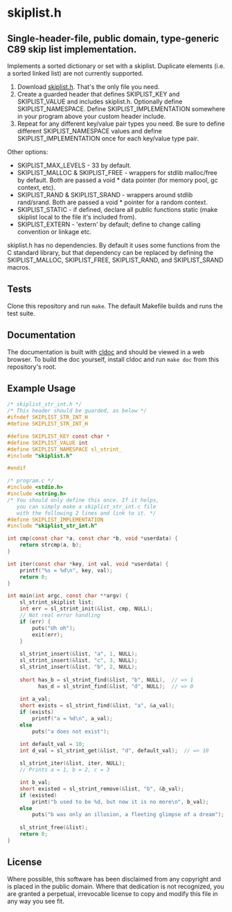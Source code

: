 skiplist.h
==========

Single-header-file, public domain, type-generic C89 skip list implementation.
-----------------------------------------------------------------------------

Implements a sorted dictionary or set with a skiplist. Duplicate elements (i.e.
a sorted linked list) are not currently supported.

1. Download [skiplist.h](https://raw.githubusercontent.com/alpha123/skiplist.h/master/skiplist.h).
   That's the only file you need.
2. Create a guarded header that defines SKIPLIST_KEY and SKIPLIST_VALUE
   and includes skiplist.h. Optionally define SKIPLIST_NAMESPACE.
   Define SKIPLIST_IMPLEMENTATION somewhere in your program above
   your custom header include.
3. Repeat for any different key/value pair types you need. Be sure to
   define different SKIPLIST_NAMESPACE values and define SKIPLIST_IMPLEMENTATION
   once for each key/value type pair.
 
Other options:

 - SKIPLIST_MAX_LEVELS - 33 by default.
 - SKIPLIST_MALLOC & SKIPLIST_FREE - wrappers for stdlib malloc/free by default.
   Both are passed a void \* data pointer (for memory pool, gc context, etc).
 - SKIPLIST_RAND & SKIPLIST_SRAND - wrappers around stdlib rand/srand.
   Both are passed a void \* pointer for a random context.
 - SKIPLIST_STATIC - if defined, declare all public functions static
   (make skiplist local to the file it's included from).
 - SKIPLIST_EXTERN - 'extern' by default; define to change calling convention
   or linkage etc.

skiplist.h has no dependencies. By default it uses some functions from the C
standard library, but that dependency can be replaced by defining the
SKIPLIST_MALLOC, SKIPLIST_FREE, SKIPLIST_RAND, and SKIPLIST_SRAND macros.

Tests
-----

Clone this repository and run `make`. The default Makefile builds and runs
the test suite.

Documentation
-------------

The documentation is built with [cldoc](https://github.com/jessevdk/cldoc) and
should be viewed in a web browser. To build the doc yourself, install cldoc and
run `make doc` from this repository's root.

Example Usage
-------------

```c
/* skiplist_str_int.h */
/* This header should be guarded, as below */
#ifndef SKIPLIST_STR_INT_H
#define SKIPLIST_STR_INT_H

#define SKIPLIST_KEY const char *
#define SKIPLIST_VALUE int
#define SKIPLIST_NAMESPACE sl_strint_
#include "skiplist.h"

#endif

/* program.c */
#include <stdio.h>
#include <string.h>
/* You should only define this once. If it helps,
   you can simply make a skiplist_str_int.c file
   with the following 2 lines and link to it. */
#define SKIPLIST_IMPLEMENTATION
#include "skiplist_str_int.h"

int cmp(const char *a, const char *b, void *userdata) {
    return strcmp(a, b);
}

int iter(const char *key, int val, void *userdata) {
    printf("%s = %d\n", key, val);
    return 0;
}

int main(int argc, const char **argv) {
    sl_strint_skiplist list;
    int err = sl_strint_init(&list, cmp, NULL);
    // Not real error handling
    if (err) {
        puts("Uh oh");
        exit(err);
    }
    
    sl_strint_insert(&list, "a", 1, NULL);
    sl_strint_insert(&list, "c", 3, NULL);
    sl_strint_insert(&list, "b", 2, NULL);
    
    short has_b = sl_strint_find(&list, "b", NULL),  // => 1
          has_d = sl_strint_find(&list, "d", NULL);  // => 0
    
    int a_val;
    short exists = sl_strint_find(&list, "a", &a_val);
    if (exists)
        printf("a = %d\n", a_val);
    else
        puts("a does not exist");

    int default_val = 10;
    int d_val = sl_strint_get(&list, "d", default_val);  // => 10
    
    sl_strint_iter(&list, iter, NULL);
    // Prints a = 1, b = 2, c = 3

    int b_val;
    short existed = sl_strint_remove(&list, "b", &b_val);
    if (existed)
        print("b used to be %d, but now it is no more\n", b_val);
    else
        puts("b was only an illusion, a fleeting glimpse of a dream");
    
    sl_strint_free(&list);
    return 0;
}
```

License
-------
       
Where possible, this software has been disclaimed from any copyright
and is placed in the public domain. Where that dedication is not
recognized, you are granted a perpetual, irrevocable license to copy
and modify this file in any way you see fit.
